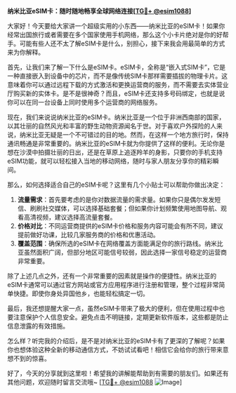 **纳米比亚eSIM卡：随时随地畅享全球网络连接[[TG💪+ @esim1088](https://t.me/s/esim1088)]**

大家好！今天要给大家讲一个超级实用的小东西——纳米比亚的eSIM卡！如果你经常出国旅行或者需要在多个国家使用手机网络，那么这个小卡片绝对是你的好帮手。可能有些人还不太了解eSIM卡是什么，别担心，接下来我会用最简单的方式来为你解释。

首先，让我们来了解一下什么是eSIM卡。eSIM卡，全称是“嵌入式SIM卡”，它是一种直接嵌入到设备中的芯片，而不是像传统SIM卡那样需要插拔的物理卡片。这意味着你可以通过远程下载的方式激活和更换运营商的服务，而不需要去实体营业厅购买新的实体卡。是不是很神奇？而且，eSIM卡还支持多号码绑定，也就是说你可以在同一台设备上同时使用多个运营商的网络服务。

现在，我们来说说纳米比亚的eSIM卡。纳米比亚是一个位于非洲西南部的国家，以其壮丽的自然风光和丰富的野生动物资源闻名于世。对于喜欢户外探险的人来说，纳米比亚无疑是一个不可错过的目的地。然而，在这样一个地方旅行时，保持通讯畅通是非常重要的。纳米比亚的eSIM卡就为你提供了这样的便利。无论你是想在沙漠中拍摄壮丽的日出，还是在草原上追逐羚羊的身影，只要你的手机支持eSIM功能，就可以轻松接入当地的移动网络，随时与家人朋友分享你的精彩瞬间。

那么，如何选择适合自己的eSIM卡呢？这里有几个小贴士可以帮助你做出决定：

1. **流量需求**：首先要考虑的是你对数据流量的需求量。如果你只是偶尔发发短信、刷刷社交媒体，可以选择基础套餐；但如果你计划频繁使用地图导航、观看高清视频，建议选择高流量套餐。
2. **价格对比**：不同运营商提供的eSIM卡价格和服务内容可能会有所不同，建议提前做好功课，比较几家服务商的价格和优惠活动。
3. **覆盖范围**：确保所选的eSIM卡在网络覆盖方面能满足你的旅行路线。纳米比亚虽然面积广阔，但部分地区可能信号较弱，因此选择一家信号稳定的运营商非常重要。

除了上述几点之外，还有一个非常重要的因素就是操作的便捷性。纳米比亚的eSIM卡通常可以通过官方网站或官方应用程序进行注册和管理，整个过程非常简单快捷。即使你身处异国他乡，也能轻松搞定一切。

最后，我还想提醒大家一点，虽然eSIM卡带来了极大的便利，但在使用过程中也要注意保护个人信息安全。避免点击不明链接，定期更新软件版本，这些都是防止信息泄露的有效措施。

怎么样？听完我的介绍后，是不是对纳米比亚的eSIM卡有了更深的了解呢？如果你也想体验这种全新的移动通信方式，不妨试试看吧！相信它会给你的旅行带来意想不到的惊喜。

好了，今天的分享就到这里啦！希望我的讲解能帮助到有需要的朋友们。如果还有其他问题，欢迎随时留言交流哦~ [[TG💪+ @esim1088](https://t.me/s/esim1088) ![Image](https://i.postimg.cc/4NQfJmqS/Snipaste-2025-05-13-00-14-12.png)]